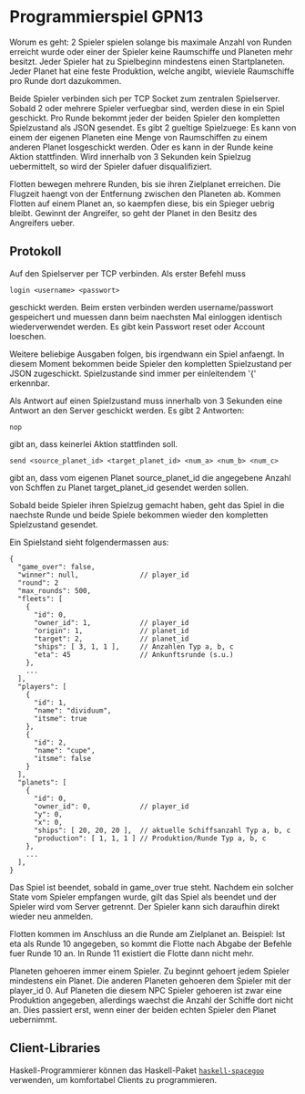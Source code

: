 Programmierspiel GPN13
======================

Worum es geht: 2 Spieler spielen solange bis maximale Anzahl von Runden
erreicht wurde oder einer der Spieler keine Raumschiffe und Planeten mehr
besitzt. Jeder Spieler hat zu Spielbeginn mindestens einen Startplaneten.
Jeder Planet hat eine feste Produktion, welche angibt, wieviele Raumschiffe
pro Runde dort dazukommen. 

Beide Spieler verbinden sich per TCP Socket zum zentralen Spielserver. Sobald
2 oder mehrere Spieler verfuegbar sind, werden diese in ein Spiel geschickt.
Pro Runde bekommt jeder der beiden Spieler den kompletten Spielzustand als
JSON gesendet. Es gibt 2 gueltige Spielzuege: Es kann von einem der eigenen
Planeten eine Menge von Raumschiffen zu einem anderen Planet losgeschickt
werden. Oder es kann in der Runde keine Aktion stattfinden. Wird innerhalb von
3 Sekunden kein Spielzug uebermittelt, so wird der Spieler dafuer
disqualifiziert.

Flotten bewegen mehrere Runden, bis sie ihren Zielplanet erreichen. Die
Flugzeit haengt von der Entfernung zwischen den Planeten ab. Kommen Flotten
auf einem Planet an, so kaempfen diese, bis ein Spieger uebrig bleibt. Gewinnt
der Angreifer, so geht der Planet in den Besitz des Angreifers ueber.

Protokoll
---------

Auf den Spielserver per TCP verbinden. Als erster Befehl muss

    login <username> <passwort>

geschickt werden. Beim ersten verbinden werden username/passwort gespeichert
und muessen dann beim naechsten Mal einloggen identisch wiederverwendet
werden. Es gibt kein Passwort reset oder Account loeschen.

Weitere beliebige Ausgaben folgen, bis irgendwann ein Spiel anfaengt. In
diesem Moment bekommen beide Spieler den kompletten Spielzustand per JSON
zugeschickt. Spielzustande sind immer per einleitendem '{' erkennbar.

Als Antwort auf einen Spielzustand muss innerhalb von 3 Sekunden eine Antwort
an den Server geschickt werden. Es gibt 2 Antworten:

    nop

gibt an, dass keinerlei Aktion stattfinden soll. 

    send <source_planet_id> <target_planet_id> <num_a> <num_b> <num_c>

gibt an, dass vom eigenen Planet source_planet_id die angegebene Anzahl von
Schffen zu Planet target_planet_id gesendet werden sollen.

Sobald beide Spieler ihren Spielzug gemacht haben, geht das Spiel in die
naechste Runde und beide Spiele bekommen wieder den kompletten Spielzustand
gesendet.

Ein Spielstand sieht folgendermassen aus:

    {
      "game_over": false,
      "winner": null,               // player_id
      "round": 2
      "max_rounds": 500,
      "fleets": [
        {
          "id": 0,                  
          "owner_id": 1,            // player_id
          "origin": 1,              // planet_id
          "target": 2,              // planet_id
          "ships": [ 3, 1, 1 ],     // Anzahlen Typ a, b, c
          "eta": 45                 // Ankunftsrunde (s.u.)
        },
        ...
      ],
      "players": [
        {
          "id": 1,
          "name": "dividuum",
          "itsme": true
        },
        {
          "id": 2,
          "name": "cupe",
          "itsme": false
        }
      ],
      "planets": [
        {
          "id": 0,
          "owner_id": 0,            // player_id
          "y": 0,                   
          "x": 0,
          "ships": [ 20, 20, 20 ],  // aktuelle Schiffsanzahl Typ a, b, c
          "production": [ 1, 1, 1 ] // Produktion/Runde Typ a, b, c
        },
        ...
      ],
    }

Das Spiel ist beendet, sobald in game_over true steht.  Nachdem ein solcher
State vom Spieler empfangen wurde, gilt das Spiel als beendet und der Spieler
wird vom Server getrennt. Der Spieler kann sich daraufhin direkt wieder neu
anmelden. 

Flotten kommen im Anschluss an die Runde am Zielplanet an. Beispiel: Ist eta
als Runde 10 angegeben, so kommt die Flotte nach Abgabe der Befehle fuer Runde
10 an. In Runde 11 existiert die Flotte dann nicht mehr.

Planeten gehoeren immer einem Spieler. Zu beginnt gehoert jedem Spieler
mindestens ein Planet. Die anderen Planeten gehoeren dem Spieler mit der
player_id 0. Auf Planeten die diesem NPC Spieler gehoeren ist zwar eine
Produktion angegeben, allerdings waechst die Anzahl der Schiffe dort nicht an.
Dies passiert erst, wenn einer der beiden echten Spieler den Planet
uebernimmt.

Client-Libraries
----------------

Haskell-Programmierer können das Haskell-Paket
[`haskell-spacegoo`](https://bitbucket.org/nomeata/haskell-spacegoo) verwenden,
um komfortabel Clients zu programmieren.

